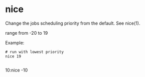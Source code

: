 # nice
Change the jobs scheduling priority from the default. See nice(1).

range from -20 to 19

Example:
```
# run with lowest priority
nice 19
```

``` httpd-sys.conf
```
10:nice -10
```
